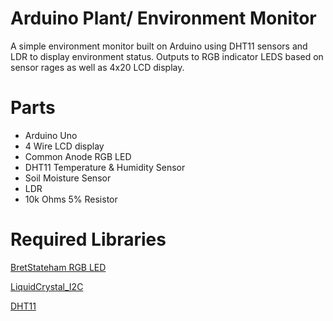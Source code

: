 # Arduino Plant/ Environment Monitor

A simple environment monitor built on Arduino using DHT11 sensors and LDR to display environment status. Outputs to RGB indicator LEDS based on sensor rages as well as 4x20 LCD display.


# Parts

  - Arduino Uno
  - 4 Wire LCD display
  - Common Anode RGB LED
  - DHT11 Temperature & Humidity Sensor 
  - Soil Moisture Sensor
  - LDR
  - 10k Ohms 5% Resistor

# Required Libraries 
[BretStateham RGB LED](https://github.com/joemccann/dillinger/blob/master/KUBERNETES.md)

[LiquidCrystal_I2C](https://github.com/johnrickman/LiquidCrystal_I2C)

[DHT11](https://github.com/adidax/dht11)
